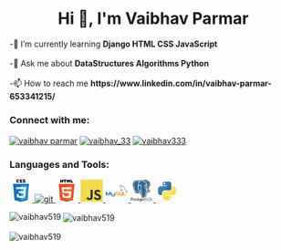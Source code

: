 <h1 align="center">Hi 👋, I'm Vaibhav Parmar</h1>
 -🌱 I’m currently learning <b>Django HTML CSS JavaScript</b> <br> <br>
 -💬 Ask me about <b>DataStructures Algorithms Python</b> <br> <br>
 -📫 How to reach me <b>https://www.linkedin.com/in/vaibhav-parmar-653341215/</b> <br>

<h3 align="left">Connect with me:</h3>
<p align="left">
<a href="https://linkedin.com/in/vaibhav parmar" target="blank"><img align="center" src="https://raw.githubusercontent.com/rahuldkjain/github-profile-readme-generator/master/src/images/icons/Social/linked-in-alt.svg" alt="vaibhav parmar" height="30" width="40" /></a>
<a href="https://www.codechef.com/users/vaibhav_33" target="blank"><img align="center" src="https://cdn.jsdelivr.net/npm/simple-icons@3.1.0/icons/codechef.svg" alt="vaibhav_33" height="30" width="40" /></a>
<a href="https://codeforces.com/profile/vaibhav333" target="blank"><img align="center" src="https://raw.githubusercontent.com/rahuldkjain/github-profile-readme-generator/master/src/images/icons/Social/codeforces.svg" alt="vaibhav333" height="30" width="40" /></a>
</p>

<h3 align="left">Languages and Tools:</h3>
<p align="left"> <a href="https://www.w3schools.com/css/" target="_blank" rel="noreferrer"> <img src="https://raw.githubusercontent.com/devicons/devicon/master/icons/css3/css3-original-wordmark.svg" alt="css3" width="40" height="40"/> </a> <a href="https://git-scm.com/" target="_blank" rel="noreferrer"> <img src="https://www.vectorlogo.zone/logos/git-scm/git-scm-icon.svg" alt="git" width="40" height="40"/> </a> <a href="https://www.w3.org/html/" target="_blank" rel="noreferrer"> <img src="https://raw.githubusercontent.com/devicons/devicon/master/icons/html5/html5-original-wordmark.svg" alt="html5" width="40" height="40"/> </a> <a href="https://developer.mozilla.org/en-US/docs/Web/JavaScript" target="_blank" rel="noreferrer"> <img src="https://raw.githubusercontent.com/devicons/devicon/master/icons/javascript/javascript-original.svg" alt="javascript" width="40" height="40"/> </a> <a href="https://www.mysql.com/" target="_blank" rel="noreferrer"> <img src="https://raw.githubusercontent.com/devicons/devicon/master/icons/mysql/mysql-original-wordmark.svg" alt="mysql" width="40" height="40"/> </a> <a href="https://www.postgresql.org" target="_blank" rel="noreferrer"> <img src="https://raw.githubusercontent.com/devicons/devicon/master/icons/postgresql/postgresql-original-wordmark.svg" alt="postgresql" width="40" height="40"/> </a> <a href="https://www.python.org" target="_blank" rel="noreferrer"> <img src="https://raw.githubusercontent.com/devicons/devicon/master/icons/python/python-original.svg" alt="python" width="40" height="40"/> </a> </p>

<p><img align="left" src="https://github-readme-stats.vercel.app/api/top-langs?username=vaibhav519&show_icons=true&locale=en&layout=compact" alt="vaibhav519" /></p>

<p>&nbsp;<img align="center" src="https://github-readme-stats.vercel.app/api?username=vaibhav519&show_icons=true&locale=en" alt="vaibhav519" /></p>

<p><img align="center" src="https://github-readme-streak-stats.herokuapp.com/?user=vaibhav519&" alt="vaibhav519" /></p>
